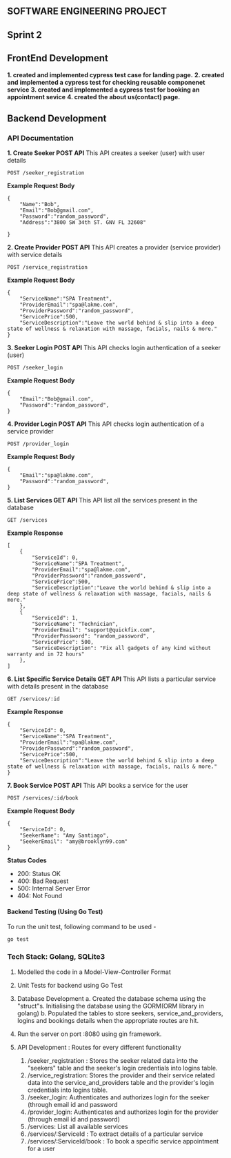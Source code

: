 ## SOFTWARE ENGINEERING PROJECT

## Sprint 2


## FrontEnd Development
**1. created and implemented cypress test case for landing page.**
**2. created and implemented a cypress test for checking reusable componenet service**
**3. created and implemented a cypress test for booking an appointment sevice**
**4. created the about us(contact) page.**


## Backend Development

### API Documentation

**1. Create Seeker POST API**
This API creates a seeker (user) with user details

```
POST /seeker_registration
```
**Example Request Body**
```
{
    "Name":"Bob", 
    "Email":"Bob@gmail.com",
    "Password":"random_password",
    "Address":"3800 SW 34th ST. GNV FL 32608"

}
```

**2. Create Provider POST API**
This API creates a provider (service provider) with service details

```
POST /service_registration
```
**Example Request Body**
```
{  
    "ServiceName":"SPA Treatment",
    "ProviderEmail":"spa@lakme.com", 
    "ProviderPassword":"random_password", 
    "ServicePrice":500,
    "ServiceDescription":"Leave the world behind & slip into a deep state of wellness & relaxation with massage, facials, nails & more."
}
```

**3. Seeker Login POST API**
This API checks login authentication of a seeker (user)

```
POST /seeker_login
```
**Example Request Body**
```
{
    "Email":"Bob@gmail.com",
    "Password":"random_password",
}
```

**4. Provider Login POST API**
This API checks login authentication of a service provider

```
POST /provider_login
```
**Example Request Body**
```
{
    "Email":"spa@lakme.com", 
    "Password":"random_password",
}
```

**5. List Services GET API**
This API list all the services present in the database

```
GET /services
```
**Example Response**
```
[
    {
        "ServiceId": 0,
        "ServiceName":"SPA Treatment",
        "ProviderEmail":"spa@lakme.com", 
        "ProviderPassword":"random_password", 
        "ServicePrice":500,
        "ServiceDescription":"Leave the world behind & slip into a deep state of wellness & relaxation with massage, facials, nails & more."
    },
    {
        "ServiceId": 1,
        "ServiceName": "Technician",
        "ProviderEmail": "support@quickfix.com",
        "ProviderPassword": "random_password",
        "ServicePrice": 500,
        "ServiceDescription": "Fix all gadgets of any kind without warranty and in 72 hours"
    },
]
```
**6. List Specific Service Details GET API**
This API lists a particular service with details present in the database

```
GET /services/:id
```
**Example Response**
```
{
    "ServiceId": 0,
    "ServiceName":"SPA Treatment",
    "ProviderEmail":"spa@lakme.com", 
    "ProviderPassword":"random_password", 
    "ServicePrice":500,
    "ServiceDescription":"Leave the world behind & slip into a deep state of wellness & relaxation with massage, facials, nails & more."
}
```
**7. Book Service POST API**
This API books a service for the user

```
POST /services/:id/book
```
**Example Request Body**
```
{
    "ServiceId": 0,
    "SeekerName": "Amy Santiago",
    "SeekerEmail": "amy@brooklyn99.com"
}
```


**Status Codes**
- 200: Status OK
- 400: Bad Request
- 500: Internal Server Error
- 404: Not Found

#### Backend Testing (Using Go Test)
To run the unit test, following command to be used - 
```
go test
```

  <h3>Tech Stack: Golang, SQLite3</h3>
  
1. Modelled the code in a Model-View-Controller Format
2. Unit Tests for backend using Go Test
3. Database Development
	a. Created the database schema using the "struct"s. Initialising the database using the GORM(ORM library in golang)
	b. Populated the tables to store seekers, service_and_providers, logins and bookings details when the appropriate routes are hit.

4. Run the server on port :8080 using gin framework.

5. API Development : Routes for every different functionality
	1. /seeker_registration : Stores the seeker related data into the "seekers" table and the seeker's login credentials into logins table.
	2. /service_registration: Stores the provider and their service related data into the service_and_providers table and the provider's login credentials into 		logins table.
	3. /seeker_login: Authenticates and authorizes login for the seeker (through email id and password
	4. /provider_login: Authenticates and authorizes login for the provider (through email id and password)
	5. /services: List all available services
	6. /services/:ServiceId : To extract details of a particular service
	7. /services/:ServiceId/book : To book a specific service appointment for a user 

